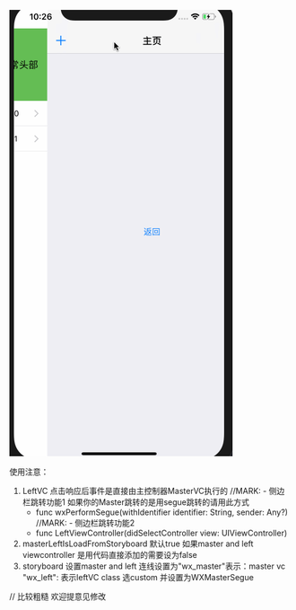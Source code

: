 ![image](https://github.com/ZHShare/WXSplitViewController/blob/master/WXSplitViewController/splitVC.gif)

使用注意：
1. LeftVC 点击响应后事件是直接由主控制器MasterVC执行的
    //MARK: - 侧边栏跳转功能1 如果你的Master跳转的是用segue跳转的请用此方式
    - func wxPerformSegue(withIdentifier identifier: String, sender: Any?)
    //MARK: - 侧边栏跳转功能2
    - func LeftViewController(didSelectController view: UIViewController)
2.  masterLeftIsLoadFromStoryboard  默认true 如果master and left viewcontroller 是用代码直接添加的需要设为false
3. storyboard 设置master and left
    连线设置为"wx_master"表示：master vc "wx_left": 表示leftVC
    class 选custom 并设置为WXMasterSegue
    
// 比较粗糙 欢迎提意见修改
